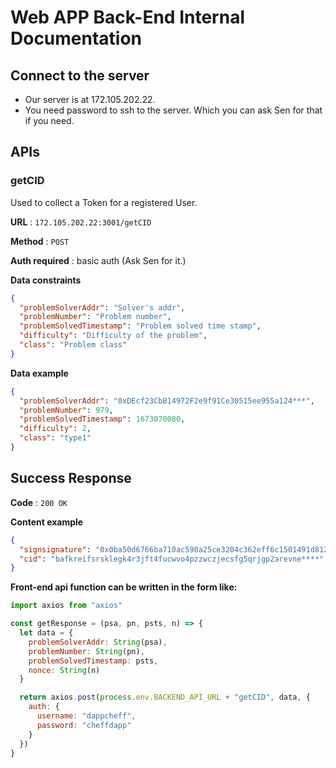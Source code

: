 # Web APP Back-End Internal Documentation

## Connect to the server

- Our server is at 172.105.202.22.
- You need password to ssh to the server. Which you can ask Sen for that if you need.

## APIs

### getCID

Used to collect a Token for a registered User.

**URL** : `172.105.202.22:3001/getCID`

**Method** : `POST`

**Auth required** : basic auth (Ask Sen for it.)

**Data constraints**

```json
{
  "problemSolverAddr": "Solver's addr",
  "problemNumber": "Problem number",
  "problemSolvedTimestamp": "Problem solved time stamp",
  "difficulty": "Difficulty of the problem",
  "class": "Problem class"
}
```

**Data example**

```json
{
  "problemSolverAddr": "0xDEcf23CbB14972F2e9f91Ce30515ee955a124***",
  "problemNumber": 979,
  "problemSolvedTimestamp": 1673070080,
  "difficulty": 2,
  "class": "type1"
}
```

## Success Response

**Code** : `200 OK`

**Content example**

```json
{
  "signsignature": "0x0ba50d6766ba710ac590a25ce3204c362eff6c1501491d8120162557e9618fc200dd925068b224b6bf4fd6b4956e0eabb2e157efc914f3c9632f971704c206****",
  "cid": "bafkreifsrsklegk4r3jft4fucwvo4pzzwczjecsfg5qrjgp2arevne****"
}
```

**Front-end api function can be written in the form like:**

```javascript
import axios from "axios"

const getResponse = (psa, pn, psts, n) => {
  let data = {
    problemSolverAddr: String(psa),
    problemNumber: String(pn),
    problemSolvedTimestamp: psts,
    nonce: String(n)
  }

  return axios.post(process.env.BACKEND_API_URL + "getCID", data, {
    auth: {
      username: "dappcheff",
      password: "cheffdapp"
    }
  })
}
```
